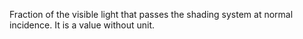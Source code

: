 Fraction of the visible light that passes the shading system  at normal incidence. It is a value without unit.